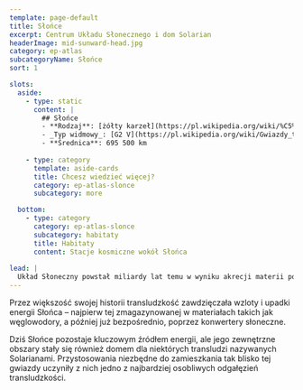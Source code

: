 ```yaml
---
template: page-default
title: Słońce
excerpt: Centrum Układu Słonecznego i dom Solarian
headerImage: mid-sunward-head.jpg
category: ep-atlas
subcategoryName: Słońce
sort: 1

slots:
  aside:
    - type: static
      content: |
        ## Słońce
        - **Rodzaj**: [żółty karzeł](https://pl.wikipedia.org/wiki/%C5%BB%C3%B3%C5%82ty_karze%C5%82)
        - _Typ widmowy_: [G2 V](https://pl.wikipedia.org/wiki/Gwiazdy_typu_widmowego_G)
        - **Średnica**: 695 500 km
        
    - type: category
      template: aside-cards
      title: Chcesz wiedzieć więcej?
      category: ep-atlas-slonce
      subcategory: more

  bottom:
    - type: category
      category: ep-atlas-slonce
      subcategory: habitaty
      title: Habitaty
      content: Stacje kosmiczne wokół Słońca
      
lead: |
  Układ Słoneczny powstał miliardy lat temu w wyniku akrecji materii pozostałej po uformowaniu jego gwiazdy – Sol, czyli Słońca. Od tamtej pory wszystkie obiekty w promieniu dwóch lat świetlnych pozostają z nim związane grawitacyjnie, a ich przeszłość i teraźniejszość są ukształtowane przez relację z tym ciałem niebieskim. Słońce to jasna gwiazda typu G2 ciągu głównego – teoretycznie po gorącej stronie spektrum gwiazd zdolnych podtrzymać życie.
---
```

Przez większość swojej historii transludzkość zawdzięczała wzloty i upadki energii Słońca – najpierw tej zmagazynowanej w materiałach takich jak węglowodory, a później już bezpośrednio, poprzez konwertery słoneczne. 

Dziś Słońce pozostaje kluczowym źródłem energii, ale jego zewnętrzne obszary stały się również domem dla niektórych transludzi nazywanych Solarianami. Przystosowania niezbędne do zamieszkania tak blisko tej gwiazdy uczyniły z nich jedno z najbardziej osobliwych odgałęzień transludzkości.
